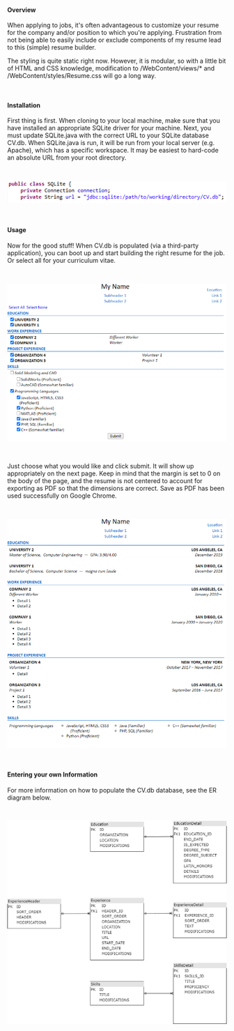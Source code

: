 #### Overview

When applying to jobs, it's often advantageous to customize your resume for the company and/or position to which you're applying. Frustration from not being able to easily include or exclude components of my resume lead to this (simple) resume builder.

The styling is quite static right now. However, it is modular, so with a little bit of HTML and CSS knowledge, modification to /WebContent/views/* and /WebContent/styles/Resume.css will go a long way. 


<br />

#### Installation

First thing is first. When cloning to your local machine, make sure that you have installed an appropriate SQLite driver for your machine. Next, you must update SQLite.java with the correct URL to your SQLite database CV.db.
When SQLite.java is run, it will be run from your local server (e.g. Apache), which has a specific workspace. It may be easiest to hard-code an absolute URL from your root directory. 

<br />

![SQLite.java: update line at "private String url" declaration](images/SQLite_URL.PNG)


<br />

#### Usage

Now for the good stuff! When CV.db is populated (via a third-party application), you can boot up and start building the right resume for the job. Or select all for your curriculum vitae.

<br />

![HTML form with your available components](images/Form.PNG)

<br />

Just choose what you would like and click submit. It will show up appropriately on the next page. Keep in mind that the margin is set to 0 on the body of the page, and the resume is not centered to account for exporting as PDF so that the dimensions are correct. Save as PDF has been used successfully on Google Chrome.

<br />

![Your resume is ready](images/Resume.PNG)

<br />

#### Entering your own Information

For more information on how to populate the CV.db database, see the ER diagram below.

<br />

![ER Diagram for DV.db](images/ER_Resume.png)
